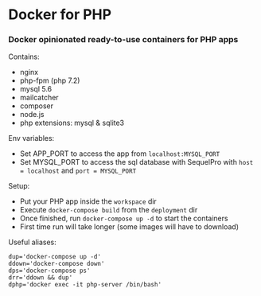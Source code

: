 # Docker for PHP

### Docker opinionated ready-to-use containers for PHP apps

Contains:
- nginx
- php-fpm (php 7.2)
- mysql 5.6
- mailcatcher
- composer
- node.js
- php extensions: mysql & sqlite3

Env variables:
- Set APP_PORT to access the app from `localhost:MYSQL_PORT`
- Set MYSQL_PORT to access the sql database with SequelPro with `host = localhost` and `port = MYSQL_PORT`

Setup:
- Put your PHP app inside the `workspace` dir
- Execute `docker-compose build` from the `deployment` dir
- Once finished, run `docker-compose up -d` to start the containers
- First time run will take longer (some images will have to download)

Useful aliases:
```
dup='docker-compose up -d'
ddown='docker-compose down'
dps='docker-compose ps'
drr='ddown && dup'
dphp='docker exec -it php-server /bin/bash'
```